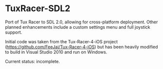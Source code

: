 TuxRacer-SDL2
=============

Port of Tux Racer to SDL 2.0, allowing for cross-platform deployment. Other planned enhancements include a custom settings menu and full joystick support.

Initial code was taken from the Tux-Racer-4-iOS project (https://github.com/FeeJai/Tux-Racer-4-iOS) but has been heavily modified to build in Visual Studio 2010 and run on Windows.

Current status: incomplete.
